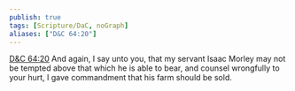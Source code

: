 ```yaml
---
publish: true
tags: [Scripture/DaC, noGraph]
aliases: ["D&C 64:20"]
---
```

[D&C 64:20](https://churchofjesuschrist.org/study/scriptures/dc-testament/dc/64?lang=eng&id=p20#p20) And again, I say unto you, that my servant Isaac Morley may not be tempted above that which he is able to bear, and counsel wrongfully to your hurt, I gave commandment that his farm should be sold.
